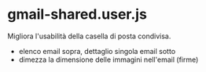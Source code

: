 # gmail-shared.user.js
Migliora l'usabilità della casella di posta condivisa.

* elenco email sopra, dettaglio singola email sotto
* dimezza la dimensione delle immagini nell'email (firme)